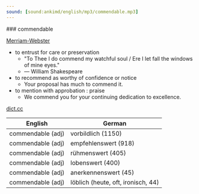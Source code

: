 ```yaml
---
sound: [sound:ankimd/english/mp3/commendable.mp3]
---
```


\### commendable

[Merriam-Webster](https://www.merriam-webster.com/dictionary/commendable)

- to entrust for care or preservation
    - "To Thee I do commend my watchful soul / Ere I let fall the windows of mine eyes."
    - — William Shakespeare
- to recommend as worthy of confidence or notice
    - Your proposal has much to commend it.
- to mention with approbation : praise
    - We commend you for your continuing dedication to excellence.

[dict.cc](https://www.dict.cc/commendable)

| English        | German       |
| -------------- | ------------ |
| commendable (adj) | vorbildlich (1150) |
| commendable (adj) | empfehlenswert (918) |
| commendable (adj) | rühmenswert (405) |
| commendable (adj) | lobenswert (400) |
| commendable (adj) | anerkennenswert (45) |
| commendable (adj) | löblich (heute, oft, ironisch, 44) |
